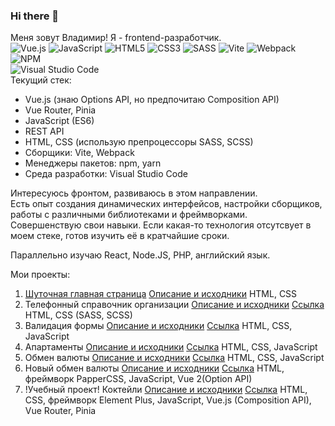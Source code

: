 ### Hi there 👋

Меня зовут Владимир! Я - frontend-разработчик.  
![Vue.js](https://img.shields.io/badge/vuejs-%2335495e.svg?style=for-the-badge&logo=vuedotjs&logoColor=%234FC08D)
![JavaScript](https://img.shields.io/badge/javascript-%23323330.svg?style=for-the-badge&logo=javascript&logoColor=%23F7DF1E)
![HTML5](https://img.shields.io/badge/html5-%23E34F26.svg?style=for-the-badge&logo=html5&logoColor=white)
![CSS3](https://img.shields.io/badge/css3-%231572B6.svg?style=for-the-badge&logo=css3&logoColor=white)
![SASS](https://img.shields.io/badge/SASS-hotpink.svg?style=for-the-badge&logo=SASS&logoColor=white)
![Vite](https://img.shields.io/badge/vite-%23646CFF.svg?style=for-the-badge&logo=vite&logoColor=white)
![Webpack](https://img.shields.io/badge/webpack-%238DD6F9.svg?style=for-the-badge&logo=webpack&logoColor=black)
![NPM](https://img.shields.io/badge/NPM-%23CB3837.svg?style=for-the-badge&logo=npm&logoColor=white)  
![Visual Studio Code](https://img.shields.io/badge/Visual%20Studio%20Code-0078d7.svg?style=for-the-badge&logo=visual-studio-code&logoColor=white)  
Текущий стек:  
- Vue.js (знаю Options API, но предпочитаю Composition API)
- Vue Router, Pinia
- JavaScript (ES6)
- REST API
- HTML, CSS (использую препроцессоры SASS, SCSS)
- Сборщики: Vite, Webpack
- Менеджеры пакетов: npm, yarn
- Среда разработки: Visual Studio Code

Интересуюсь фронтом, развиваюсь в этом направлении.  
Есть опыт создания динамических интерфейсов, настройки сборщиков, работы с различными библиотеками и фреймворками.  
Совершенствую свои навыки. Если какая-то технология отсутсвует в моем стеке, готов изучить её в кратчайшие сроки.

Параллельно изучаю React, Node.JS, PHP, английский язык.

Мои проекты:  
1. [Шуточная главная страница](https://dunaevvk.github.io/Joke_spravochnik/) [Описание и исходники](https://github.com/DunaevVK/Joke_spravochnik)  HTML, CSS
2. Телефонный справочник организации [Описание и исходники](https://github.com/DunaevVK/Spravochnik) [Ссылка](https://dunaevvk.github.io/Spravochnik/) HTML, CSS (SASS, SCSS)
3. Валидация формы [Описание и исходники](https://github.com/DunaevVK/Form_validation) [Ссылка](https://dunaevvk.github.io/Form_validation/) HTML, CSS, JavaScript
4. Апартаменты [Описание и исходники](https://github.com/DunaevVK/Apartment) [Ссылка](https://dunaevvk.github.io/Apartment/) HTML, CSS, JavaScript
5. Обмен валюты [Описание и исходники](https://github.com/DunaevVK/Currency_function) [Ссылка](https://dunaevvk.github.io/Currency_function/) HTML, CSS, JavaScript
6. Новый обмен валюты [Описание и исходники](https://github.com/DunaevVK/Currency_Vue_PapperCSS) [Ссылка](https://dunaevvk.github.io/Currency_Vue_PapperCSS/) HTML, фреймворк PapperCSS, JavaScript, Vue 2(Option API)
7. !Учебный проект! Коктейли [Описание и исходники](https://github.com/DunaevVK/cocktails) [Ссылка](https://dunaevvk.github.io/cocktails/) HTML, CSS, фреймворк Element Plus, JavaScript, Vue.js (Composition API), Vue Router, Pinia

